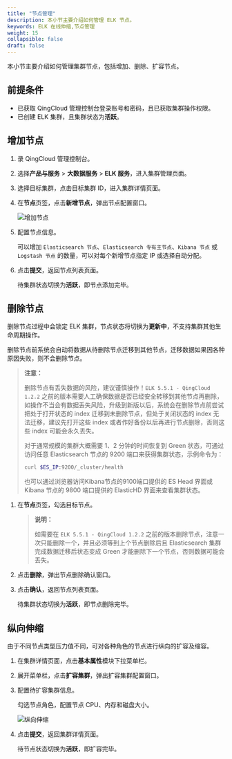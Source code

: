 ```yaml
---
title: "节点管理"
description: 本小节主要介绍如何管理 ELK 节点。 
keywords: ELK 在线伸缩,节点管理
weight: 15
collapsible: false
draft: false
---
```


本小节主要介绍如何管理集群节点，包括增加、删除、扩容节点。

## 前提条件

- 已获取 QingCloud 管理控制台登录账号和密码，且已获取集群操作权限。
- 已创建 ELK 集群，且集群状态为**活跃**。

## 增加节点

1. 录 QingCloud 管理控制台。
2. 选择**产品与服务** > **大数据服务** > **ELK 服务**，进入集群管理页面。
3. 选择目标集群，点击目标集群 ID，进入集群详情页面。
4. 在**节点**页签，点击**新增节点**，弹出节点配置窗口。
   
   ![增加节点](../../images/add_node.png)

5. 配置节点信息。
   
   可以增加 `Elasticsearch 节点`、`Elasticsearch 专有主节点`、`Kibana 节点` 或 `Logstash 节点` 的数量，可以对每个新增节点指定 IP 或选择自动分配。

6. 点击**提交**，返回节点列表页面。

   待集群状态切换为**活跃**，即节点添加完毕。

## 删除节点

删除节点过程中会锁定 ELK 集群，节点状态将切换为**更新中**，不支持集群其他生命周期操作。

删除节点前系统会自动将数据从待删除节点迁移到其他节点，迁移数据如果因各种原因失败，则不会删除节点。

> **注意：**
>
> 删除节点有丢失数据的风险，建议谨慎操作！`ELK 5.5.1 - QingCloud 1.2.2` 之前的版本需要人工确保数据是否已经安全转移到其他节点再删除，如操作不当会有数据丢失风险，升级到新版以后，系统会在删除节点前尝试把处于打开状态的 index 迁移到未删除节点，但处于关闭状态的 index 无法迁移，建议先打开这些 index 或者作好备份以后再进行节点删除，否则这些 index 可能会永久丢失。
>
> 对于通常规模的集群大概需要 1、2 分钟的时间恢复到 Green 状态，可通过访问任意 Elasticsearch 节点的 9200 端口来获得集群状态，示例命令为：
>
> ```bash
> curl $ES_IP:9200/_cluster/health
> ```
>
> 也可以通过浏览器访问Kibana节点的9100端口提供的 ES Head 界面或 Kibana 节点的 9800 端口提供的 ElasticHD 界面来查看集群状态。

1. 在**节点**页签，勾选目标节点。

   > **说明：**
   > 
   >如需要在 `ELK 5.5.1 - QingCloud 1.2.2` 之前的版本删除节点，注意一次只能删除一个，并且必须等到上个节点删除后且 Elasticsearch 集群完成数据迁移后状态变成 Green 才能删除下一个节点，否则数据可能会丢失。

2. 点击**删除**，弹出节点删除确认窗口。
   
3. 点击**确认**，返回节点列表页面。

   待集群状态切换为**活跃**，即节点删除完毕。

## 纵向伸缩

由于不同节点类型压力值不同，可对各种角色的节点进行纵向的扩容及缩容。

1. 在集群详情页面，点击**基本属性**模块下拉菜单栏。
2. 展开菜单栏，点击**扩容集群**，弹出扩容集群配置窗口。
3. 配置待扩容集群信息。
   
    勾选节点角色，配置节点 CPU、内存和磁盘大小。
   
    ![纵向伸缩](../../images/scale_up_down.png)

4. 点击**提交**，返回集群详情页面。

   待节点状态切换为**活跃**，即扩容完毕。
